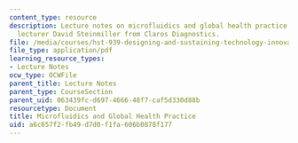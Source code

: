 ```yaml
---
content_type: resource
description: Lecture notes on microfluidics and global health practice with guest
  lecturer David Steinmiller from Claros Diagnostics.
file: /media/courses/hst-939-designing-and-sustaining-technology-innovation-for-global-health-practice-spring-2008/a6c657f2fb49d7d0f1fa606b0878f177_lecture04.pdf
file_type: application/pdf
learning_resource_types:
- Lecture Notes
ocw_type: OCWFile
parent_title: Lecture Notes
parent_type: CourseSection
parent_uid: 063439fc-d697-4666-48f7-caf5d330d88b
resourcetype: Document
title: Microfluidics and Global Health Practice
uid: a6c657f2-fb49-d7d0-f1fa-606b0878f177
---
```

